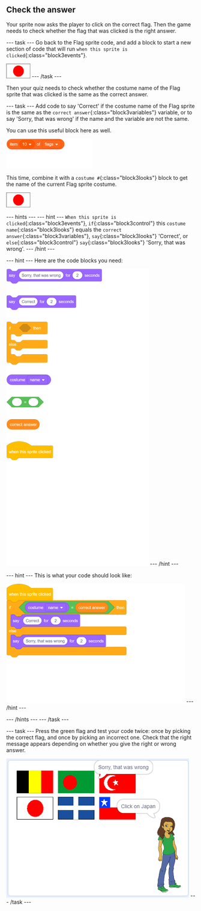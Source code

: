 ## Check the answer

Your sprite now asks the player to click on the correct flag. Then the game needs to check whether the flag that was clicked is the right answer.

--- task ---
Go back to the Flag sprite code, and add a block to start a new section of code that will run `when this sprite is clicked`{:class="block3events"}.

![Flag sprite](images/flag-sprite.png)
--- /task ---

Then your quiz needs to check whether the costume name of the Flag sprite that was clicked is the same as the correct answer.

--- task ---
Add code to say 'Correct' if the costume name of the Flag sprite is the same as the `correct answer`{:class="block3variables"} variable, or to say 'Sorry, that was wrong' if the name and the variable are not the same.

You can use this useful block here as well.

![blocks_1545309610_2910678](images/blocks_1545309610_2910678.png)

This time, combine it with a `costume #`{:class="block3looks"} block to get the name of the current Flag sprite costume.

![Flag sprite](images/flag-sprite.png)

--- hints ---
--- hint ---
`When this sprite is clicked`{:class="block3events"},  `if`{:class="block3control"} this `costume name`{:class="block3looks"} equals the `correct answer`{:class="block3variables"}, `say`{:class="block3looks"} 'Correct', or `else`{:class="block3control"} `say`{:class="block3looks"} 'Sorry, that was wrong'.
--- /hint ---

--- hint ---
Here are the code blocks you need:

![blocks_1545309611_3981442](images/blocks_1545309611_3981442.png)
--- /hint ---

--- hint ---
This is what your code should look like:

![blocks_1545309612_591378](images/blocks_1545309612_591378.png)
--- /hint ---

--- /hints ---
--- /task ---

--- task ---
Press the green flag and test your code twice: once by picking the correct flag, and once by picking an incorrect one. Check that the right message appears depending on whether you give the right or wrong answer.

![Click on the flag](images/click-on-flag.png)
--- /task ---
